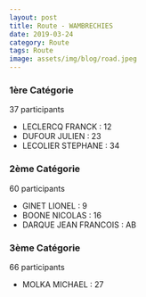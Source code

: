 ```yaml
---
layout: post
title: Route - WAMBRECHIES
date: 2019-03-24
category: Route
tags: Route
image: assets/img/blog/road.jpeg
---
```


### 1ère Catégorie
37 participants
- LECLERCQ FRANCK : 12
- DUFOUR JULIEN : 23
- LECOLIER STEPHANE : 34

### 2ème Catégorie
60 participants
- GINET LIONEL : 9
- BOONE NICOLAS : 16
- DARQUE JEAN FRANCOIS : AB

### 3ème Catégorie
66 participants
- MOLKA MICHAEL : 27
